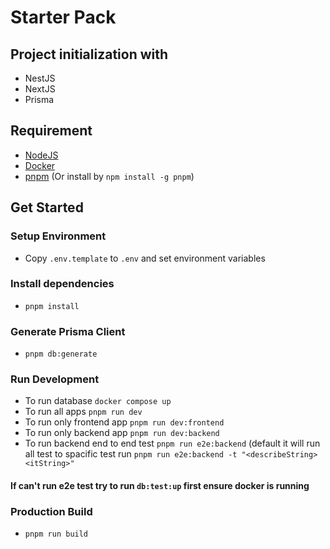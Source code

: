 # Starter Pack

## Project initialization with

- NestJS
- NextJS
- Prisma

## Requirement

- [NodeJS](https://nodejs.org/en/)
- [Docker](https://www.docker.com/products/docker-desktop/)
- [pnpm](https://pnpm.io/installation) (Or install by `npm install -g pnpm`)

## Get Started

### Setup Environment

- Copy `.env.template` to `.env` and set environment variables

### Install dependencies

- `pnpm install`

### Generate Prisma Client

- `pnpm db:generate`

### Run Development

- To run database `docker compose up`
- To run all apps `pnpm run dev`
- To run only frontend app `pnpm run dev:frontend`
- To run only backend app `pnpm run dev:backend`
- To run backend end to end test `pnpm run e2e:backend` (default it will run all test to spacific test run `pnpm run e2e:backend -t "<describeString> <itString>"`

#### If can't run e2e test try to run `db:test:up` first ensure docker is running

### Production Build

- `pnpm run build`
